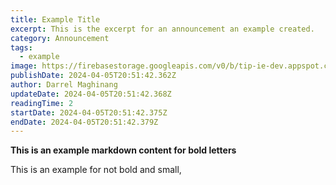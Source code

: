 ```yaml
---
title: Example Title
excerpt: This is the excerpt for an announcement an example created.
category: Announcement
tags:
  - example
image: https://firebasestorage.googleapis.com/v0/b/tip-ie-dev.appspot.com/o/enhanced_burned_image_0.png?alt=media&token=2c1858e4-793b-4942-b648-3af1f98dec27
publishDate: 2024-04-05T20:51:42.362Z
author: Darrel Maghinang
updateDate: 2024-04-05T20:51:42.368Z
readingTime: 2
startDate: 2024-04-05T20:51:42.375Z
endDate: 2024-04-05T20:51:42.379Z
---
```

**T﻿his is an example markdown content for bold letters**



T﻿his is an example for not bold and small,